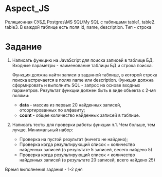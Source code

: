 # Aspect_JS

Реляционная СУБД Postgres\MS SQL\My SQL с таблицами table1, table2. table3.
В каждой таблице есть поля id, name, description. Тип - строка

# Задание
1. Написать функцию на JavaScript для поиска записей в таблице БД.
   Входные параметры - наименование таблицы БД и строка поиска.

   Функция должна найти записи в заданной таблице, в которой строка поиска встречается в полях name или description.
   Функция должна сформировать и выполнить SQL - запрос на основе входных параметров.
   Результат функции должен быть в виде объекта с 2-мя полями:
     * **data** - массив из первых 20 найденных записей, отсортированных по алфавиту;
     * **count** - общее количество найденных записей в таблице.

2. Написать тесты для проверки работы функции п.1. Чем больше, тем лучше. Минимальный набор:
   * Проверка на пустой результат (ничего не найдено);
   * Проверка когда результирующий список = количество найденных записей (в результате 5 записей, весего найдено 5)
   * Проверка когда результирующий список < количество найденных записей (в результате 20 записей, всего найдено 25)

Время выполнения задания - 1-2 дня
